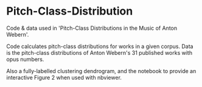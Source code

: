 # Pitch-Class-Distribution
Code & data used in 'Pitch-Class Distributions in the Music of Anton Webern'.

Code calculates pitch-class distributions for works in a given corpus. Data is the pitch-class distributions of Anton Webern's 31 published works with opus numbers.

Also a fully-labelled clustering dendrogram, and the notebook to provide an interactive Figure 2 when used with nbviewer.
